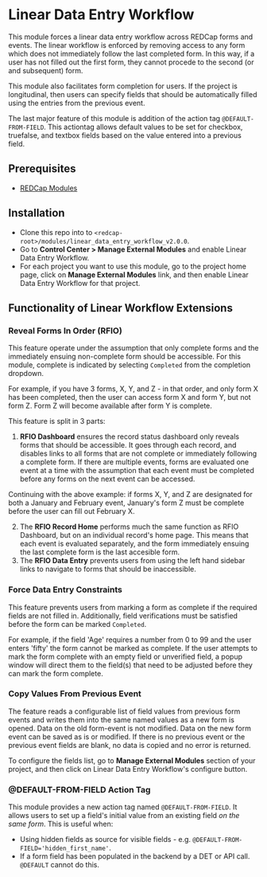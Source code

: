 # Linear Data Entry Workflow

This module forces a linear data entry workflow across REDCap forms and events. The linear workflow is enforced by removing access to any form which does not immediately follow the last completed form. In this way, if a user has not filled out the first form, they cannot procede to the second (or and subsequent) form.

This module also facilitates form completion for users. If the project is longitudinal, then users can specify fields that should be automatically filled using the entries from the previous event.

The last major feature of this module is addition of the action tag `@DEFAULT-FROM-FIELD`. This actiontag allows default values to be set for checkbox, truefalse, and textbox fields based on the value entered into a previous field.

## Prerequisites
- [REDCap Modules](https://github.com/vanderbilt/redcap-external-modules)


## Installation
- Clone this repo into to `<redcap-root>/modules/linear_data_entry_workflow_v2.0.0`.
- Go to **Control Center > Manage External Modules** and enable Linear Data Entry Workflow.
- For each project you want to use this module, go to the project home page, click on **Manage External Modules** link, and then enable Linear Data Entry Workflow for that project.


## Functionality of Linear Workflow Extensions

### Reveal Forms In Order (RFIO)

This feature operate under the assumption that only complete forms and the immediately ensuing non-complete form should be accessible. For this module, complete is indicated by selecting `Completed` from the completion dropdown.

For example, if you have 3 forms, X, Y, and Z - in that order, and only form X has been completed, then the user can access form X and form Y, but not form Z. Form Z will become available after form Y is complete.

This feature is split in 3 parts:

1. **RFIO Dashboard** ensures the record status dashboard only reveals forms that should be accessible. It goes through each record, and disables links to all forms that are not complete or immediately following a complete form. If there are multiple events, forms are evaluated one event at a time with the assumption that each event must be completed before any forms on the next event can be accessed.

Continuing with the above example: if forms X, Y, and Z are designated for both a January and February event, January's form Z must be complete before the user can fill out February X.

2. The **RFIO Record Home** performs much the same function as RFIO Dashboard, but on an individual record's home page. This means that each event is evaluated separately, and the form immediately ensuing the last complete form is the last accesible form.
3. The **RFIO Data Entry** prevents users from using the left hand sidebar links to navigate to forms that should be inaccessible.

### Force Data Entry Constraints

This feature prevents users from marking a form as complete if the required fields are not filled in. Additionally, field verifications must be satisfied before the form can be marked `Completed`.

For example, if the field 'Age' requires a number from 0 to 99 and the user enters 'fifty' the form cannot be marked as complete. If the user attempts to mark the form complete with an empty field or unverified field, a popup window will direct them to the field(s) that need to be adjusted before they can mark the form complete.


### Copy Values From Previous Event

The feature reads a configurable list of field values from previous form events and writes them into the same named values as a new form is opened. Data on the old form-event is not modified. Data on the new form event can be saved as is or modified. If there is no previous event or the previous event fields are blank, no data is copied and no error is returned.

To configure the fields list, go to **Manage External Modules** section of your project, and then click on Linear Data Entry Workflow's configure button.

### @DEFAULT-FROM-FIELD Action Tag

This module provides a new action tag named `@DEFAULT-FROM-FIELD`. It allows users to set up a field's initial value from an existing field _on the same form_. This is useful when:
- Using hidden fields as source for visible fields - e.g. `@DEFAULT-FROM-FIELD='hidden_first_name'`.
- If a form field has been populated in the backend by a DET or API call. `@DEFAULT` cannot do this.
